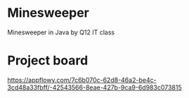 # Minesweeper
Minesweeper in Java by Q12 IT class

# Project board
https://appflowy.com/7c6b070c-62d8-46a2-be4c-3cd48a33fbff/-42543566-8eae-427b-9ca9-6d983c073815
